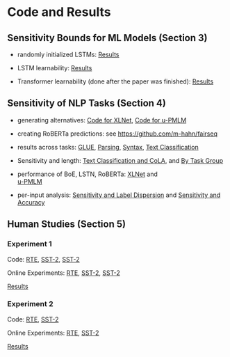 # Code and Results

## Sensitivity Bounds for ML Models (Section 3)

* randomly initialized LSTMs: [Results](code/learnability/output/lstm-init-s1.pdf)

* LSTM learnability: [Results](code/learnability/output/learnability3_together.pdf)

* Transformer learnability (done after the paper was finished): [Results](code/learnability/output/learnability3_together_Transformer.pdf)

## Sensitivity of NLP Tasks (Section 4)

* generating alternatives: [Code for XLNet](code/xlnet), [Code for u-PMLM](https://github.com/m-hahn/PMLM)

* creating RoBERTa predictions: see https://github.com/m-hahn/fairseq

* results across tasks: [GLUE](code/analyze/joint_GLUE.pdf), [Parsing](code/analyze/joint_Parsing.pdf), [Syntax](code/analyze/joint_Syntax.pdf), [Text Classification](code/analyze/joint_textclas.pdf)

* Sensitivity and length: [Text Classification and CoLA](code/analyze/byLength_s1ensitivity_textclas_cola.pdf), and [By Task Group](code/analyze/byLength_s1ensitivity_textclas_glue.pdf)

* performance of BoE, LSTN, RoBERTa: [XLNet](code/analyze/s1ensitivity-accuracy-grid.pdf) and       
[u-PMLM](code/analyze/s1ensitivity-accuracy-grid-pmlm.pdf)

* per-input analysis: [Sensitivity and Label Dispersion](code/perExample/outputs/subspans_s1ensitivity_rev.pdf) and [Sensitivity and Accuracy](code/perExample/outputs/s1ensitivity_accuracy_roberta-cbow-lstm.pdf)

## Human Studies (Section 5)

### Experiment 1

Code: [RTE](experiments/100-rte), [SST-2](experiments/200-sst2), [SST-2](experiments/200b-sst2)

Online Experiments: [RTE](https://stanford.edu/~mhahn2/experiments/Robustness-Low-Synergy-and-Cheap-Computation/experiments/100-rte/order-preference.html), [SST-2](https://stanford.edu/~mhahn2/experiments/Robustness-Low-Synergy-and-Cheap-Computation/experiments/200-sst2/order-preference.html), [SST-2](https://stanford.edu/~mhahn2/experiments/Robustness-Low-Synergy-and-Cheap-Computation/experiments/200b-sst2/order-preference.html)

[Results](experiments/100-rte/Submiterator-master/figures/rte_sst_sensitivities_expt1.pdf)

### Experiment 2
Code: [RTE](experiments/102-rte), [SST-2](experiments/202-sst2)

Online Experiments: [RTE](https://stanford.edu/~mhahn2/experiments/Robustness-Low-Synergy-and-Cheap-Computation/experiments/102-rte/order-preference.html), [SST-2](https://stanford.edu/~mhahn2/experiments/Robustness-Low-Synergy-and-Cheap-Computation/experiments/202-sst2/order-preference.html)

[Results](experiments/102-rte/Submiterator-master/figures/sensitivity-changes-sst2-rte.pdf)

